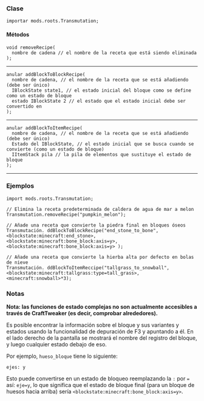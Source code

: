 ### Clase

```zenscript
importar mods.roots.Transmutation;
```

#### Métodos

```zenscript
void removeRecipe(
  nombre de cadena // el nombre de la receta que está siendo eliminada
);
```

* * *

```zenscript
anular addBlockToBlockRecipe(
  nombre de cadena, // el nombre de la receta que se está añadiendo (debe ser único)
  IBlockState state1, // el estado inicial del bloque como se define como un estado de bloque
  estado IBlockState 2 // el estado que el estado inicial debe ser convertido en
);
```

* * *

```zenscript
anular addBlockToItemRecipe(
  nombre de cadena, // el nombre de la receta que se está añadiendo (debe ser único)
  Estado del IBlockState, // el estado inicial que se busca cuando se convierte (como un estado de bloque)
  IItemStack pila // la pila de elementos que sustituye el estado de bloque
);
```

* * *

### Ejemplos

```zenscript
import mods.roots.Transmutation;

// Elimina la receta predeterminada de caldera de agua de mar a melon
Transmutation.removeRecipe("pumpkin_melon");

// Añade una receta que convierte la piedra final en bloques óseos
Transmutación. ddBlockToBlockRecipe("end_stone_to_bone", <blockstate:minecraft:end_stone>, <blockstate:minecraft:bone_block:axis=y>, <blockstate:minecraft:bone_block:axis=y> );

// Añade una receta que convierte la hierba alta por defecto en bolas de nieve
Transmutación. ddBlockToItemReccipe("tallgrass_to_snowball", <blockstate:minecraft:tallgrass:type=tall_grass>, <minecraft:snowball>*3);
```

### Notas

**Nota: las funciones de estado complejas no son actualmente accesibles a través de CraftTweaker (es decir, comprobar alrededores).**

Es posible encontrar la información sobre el bloque y sus variantes y estados usando la funcionalidad de depuración de F3 y apuntando a él. En el lado derecho de la pantalla se mostrará el nombre del registro del bloque, y luego cualquier estado debajo de eso.

Por ejemplo, `hueso_bloque` tiene lo siguiente:

    ejes: y

Esto puede convertirse en un estado de bloqueo reemplazando la `:` por `=` así: `eje=y`, lo que significa que el estado de bloque final (para un bloque de huesos hacia arriba) sería `<blockstate:minecraft:bone_block:axis=y>`.